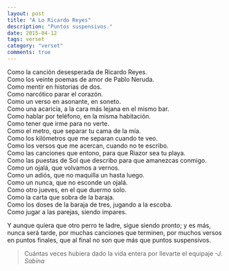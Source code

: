 ```yaml
---
layout: post
title: "A Lo Ricardo Reyes"
description: "Puntos suspensivos."
date: 2015-04-12
tags: verset
category: "verset"
comments: true
---
```


Como la canción desesperada de Ricardo Reyes.  
Como los veinte poemas de amor de Pablo Neruda.  
Como mentir en historias de dos.  
Como narcótico parar el corazón.  
Como un verso en asonante, en soneto.  
Como una acaricia, a la cara más lejana en el mismo bar.  
Como hablar por teléfono, en la misma habitación.  
Como tener que irme para no verte.  
Como el metro, que separar tu cama de la mía.  
Como los kilómetros que me separan cuando te veo.  
Como los versos que me acercan, cuando no te escribo.  
Como las canciones que entono, para que Riazor sea tu playa.  
Como las puestas de Sol que describo para que amanezcas conmigo.  
Como un ojalá, que volvamos a vernos.  
Como un adiós, que no maquilla un hasta luego.  
Como un nunca, que no esconde un ojalá.  
Como otro jueves, en el que duermo solo.  
Como la carta que sobra de la baraja.  
Como los doses de la baraja de tres, jugando a la escoba.  
Como jugar a las parejas, siendo impares.

Y aunque quiera que otro perro te ladre, sigue siendo pronto; y es más, nunca
será tarde, por muchas canciones que terminen, por muchos versos en puntos
finales, que al final no son que más que puntos suspensivos.

> Cuántas veces hubiera
> dado la vida entera
> por llevarte el equipaje
> _-J. Sabina_
